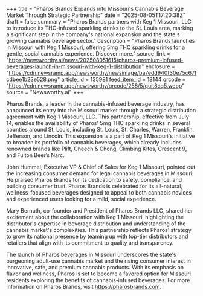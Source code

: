 +++
title = "Pharos Brands Expands into Missouri's Cannabis Beverage Market Through Strategic Partnership"
date = "2025-08-05T17:20:38Z"
draft = false
summary = "Pharos Brands partners with Keg 1 Missouri, LLC to introduce its THC-infused sparkling drinks to the St. Louis area, marking a significant step in the company's national expansion and the state's growing cannabis beverage sector."
description = "Pharos Brands launches in Missouri with Keg 1 Missouri, offering 5mg THC sparkling drinks for a gentle, social cannabis experience. Discover more."
source_link = "https://newsworthy.ai/news/202508051615/pharos-premium-infused-beverages-launch-in-missouri-with-keg-1-distribution"
enclosure = "https://cdn.newsramp.app/newsworthy/newsimage/ba7edd940f30e75c67fcdbee1b23e528.png"
article_id = 135981
feed_item_id = 18144
qrcode = "https://cdn.newsramp.app/newsworthy/qrcode/258/5/quit8cq5.webp"
source = "Newsworthy.ai"
+++

<p>Pharos Brands, a leader in the cannabis-infused beverage industry, has announced its entry into the Missouri market through a strategic distribution agreement with Keg 1 Missouri, LLC. This partnership, effective from July 14, enables the availability of Pharos' 5mg THC sparkling drinks in several counties around St. Louis, including St. Louis, St. Charles, Warren, Franklin, Jefferson, and Lincoln. This expansion is a part of Keg 1 Missouri's initiative to broaden its portfolio of cannabis beverages, which already includes renowned brands like Plift, Cheech & Chong, Climbing Kites, Crescent 9, and Fulton Beer’s Narc.</p><p>John Hummel, Executive VP & Chief of Sales for Keg 1 Missouri, pointed out the increasing consumer demand for legal cannabis beverages in Missouri. He praised Pharos Brands for its dedication to safety, compliance, and building consumer trust. Pharos Brands is celebrated for its all-natural, wellness-focused beverages designed to appeal to both cannabis novices and experienced users looking for a mild, social experience.</p><p>Mary Bernuth, co-founder and President of Pharos Brands LLC, shared her excitement about the collaboration with Keg 1 Missouri, highlighting the distributor's expertise in beverage distribution and understanding of the cannabis market's complexities. This partnership reflects Pharos' strategy to grow its national presence by teaming up with top-tier distributors and retailers that align with its commitment to quality and transparency.</p><p>The launch of Pharos beverages in Missouri underscores the state's burgeoning adult-use cannabis market and the rising consumer interest in innovative, safe, and premium cannabis products. With its emphasis on flavor and wellness, Pharos is set to become a favored option for Missouri residents exploring the benefits of cannabis-infused beverages. For more information on Pharos Brands, visit <a href='https://pharosbrands.com' rel='nofollow' target='_blank'>https://pharosbrands.com</a>.</p>